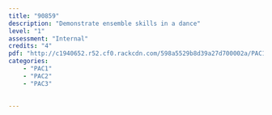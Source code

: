 ```yaml
---
title: "90859"
description: "Demonstrate ensemble skills in a dance"
level: "1"
assessment: "Internal"
credits: "4"
pdf: "http://c1940652.r52.cf0.rackcdn.com/598a5529b8d39a27d700002a/PAC1-as90859.pdf"
categories:
    - "PAC1"
    - "PAC2"
    - "PAC3"
    
    
---
```

